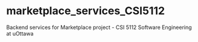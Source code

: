 # marketplace_services_CSI5112
Backend services for Marketplace project - CSI 5112 Software Engineering at uOttawa
